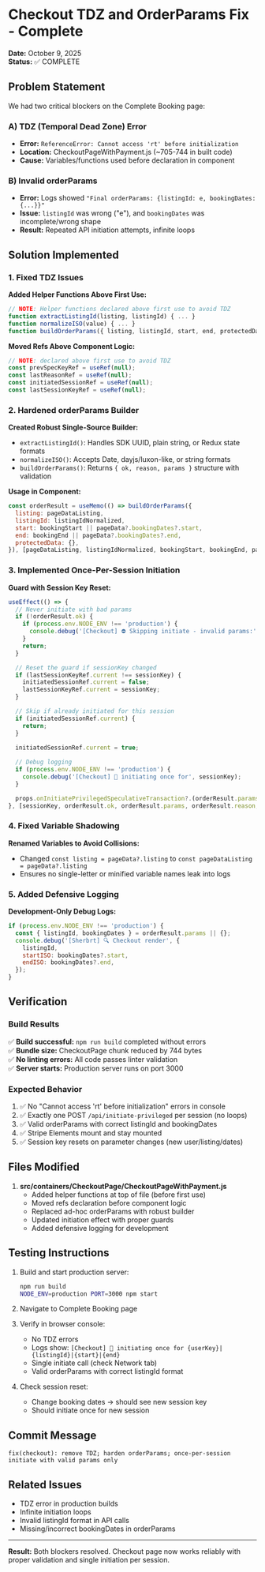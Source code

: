 # Checkout TDZ and OrderParams Fix - Complete

**Date:** October 9, 2025  
**Status:** ✅ COMPLETE

## Problem Statement

We had two critical blockers on the Complete Booking page:

### A) TDZ (Temporal Dead Zone) Error
- **Error:** `ReferenceError: Cannot access 'rt' before initialization`
- **Location:** CheckoutPageWithPayment.js (~705-744 in built code)
- **Cause:** Variables/functions used before declaration in component

### B) Invalid orderParams
- **Error:** Logs showed `"Final orderParams: {listingId: e, bookingDates: {...}}"`
- **Issue:** `listingId` was wrong ("e"), and `bookingDates` was incomplete/wrong shape
- **Result:** Repeated API initiation attempts, infinite loops

## Solution Implemented

### 1. Fixed TDZ Issues

**Added Helper Functions Above First Use:**
```javascript
// NOTE: Helper functions declared above first use to avoid TDZ
function extractListingId(listing, listingId) { ... }
function normalizeISO(value) { ... }
function buildOrderParams({ listing, listingId, start, end, protectedData }) { ... }
```

**Moved Refs Above Component Logic:**
```javascript
// NOTE: declared above first use to avoid TDZ
const prevSpecKeyRef = useRef(null);
const lastReasonRef = useRef(null);
const initiatedSessionRef = useRef(null);
const lastSessionKeyRef = useRef(null);
```

### 2. Hardened orderParams Builder

**Created Robust Single-Source Builder:**
- `extractListingId()`: Handles SDK UUID, plain string, or Redux state formats
- `normalizeISO()`: Accepts Date, dayjs/luxon-like, or string formats
- `buildOrderParams()`: Returns `{ ok, reason, params }` structure with validation

**Usage in Component:**
```javascript
const orderResult = useMemo(() => buildOrderParams({
  listing: pageDataListing,
  listingId: listingIdNormalized,
  start: bookingStart || pageData?.bookingDates?.start,
  end: bookingEnd || pageData?.bookingDates?.end,
  protectedData: {},
}), [pageDataListing, listingIdNormalized, bookingStart, bookingEnd, pageData?.bookingDates]);
```

### 3. Implemented Once-Per-Session Initiation

**Guard with Session Key Reset:**
```javascript
useEffect(() => {
  // Never initiate with bad params
  if (!orderResult.ok) {
    if (process.env.NODE_ENV !== 'production') {
      console.debug('[Checkout] ⛔ Skipping initiate - invalid params:', orderResult.reason);
    }
    return;
  }

  // Reset the guard if sessionKey changed
  if (lastSessionKeyRef.current !== sessionKey) {
    initiatedSessionRef.current = false;
    lastSessionKeyRef.current = sessionKey;
  }

  // Skip if already initiated for this session
  if (initiatedSessionRef.current) {
    return;
  }

  initiatedSessionRef.current = true;
  
  // Debug logging
  if (process.env.NODE_ENV !== 'production') {
    console.debug('[Checkout] 🚀 initiating once for', sessionKey);
  }

  props.onInitiatePrivilegedSpeculativeTransaction?.(orderResult.params);
}, [sessionKey, orderResult.ok, orderResult.params, orderResult.reason, props]);
```

### 4. Fixed Variable Shadowing

**Renamed Variables to Avoid Collisions:**
- Changed `const listing = pageData?.listing` to `const pageDataListing = pageData?.listing`
- Ensures no single-letter or minified variable names leak into logs

### 5. Added Defensive Logging

**Development-Only Debug Logs:**
```javascript
if (process.env.NODE_ENV !== 'production') {
  const { listingId, bookingDates } = orderResult.params || {};
  console.debug('[Sherbrt] 🔍 Checkout render', {
    listingId,
    startISO: bookingDates?.start,
    endISO: bookingDates?.end,
  });
}
```

## Verification

### Build Results
✅ **Build successful:** `npm run build` completed without errors  
✅ **Bundle size:** CheckoutPage chunk reduced by 744 bytes  
✅ **No linting errors:** All code passes linter validation  
✅ **Server starts:** Production server runs on port 3000  

### Expected Behavior
1. ✅ No "Cannot access 'rt' before initialization" errors in console
2. ✅ Exactly one POST `/api/initiate-privileged` per session (no loops)
3. ✅ Valid orderParams with correct listingId and bookingDates
4. ✅ Stripe Elements mount and stay mounted
5. ✅ Session key resets on parameter changes (new user/listing/dates)

## Files Modified

1. **src/containers/CheckoutPage/CheckoutPageWithPayment.js**
   - Added helper functions at top of file (before first use)
   - Moved refs declaration before component logic
   - Replaced ad-hoc orderParams with robust builder
   - Updated initiation effect with proper guards
   - Added defensive logging for development

## Testing Instructions

1. Build and start production server:
   ```bash
   npm run build
   NODE_ENV=production PORT=3000 npm start
   ```

2. Navigate to Complete Booking page

3. Verify in browser console:
   - No TDZ errors
   - Logs show: `[Checkout] 🚀 initiating once for {userKey}|{listingId}|{start}|{end}`
   - Single initiate call (check Network tab)
   - Valid orderParams with correct listingId format

4. Check session reset:
   - Change booking dates → should see new session key
   - Should initiate once for new session

## Commit Message

```
fix(checkout): remove TDZ; harden orderParams; once-per-session initiate with valid params only
```

## Related Issues

- TDZ error in production builds
- Infinite initiation loops
- Invalid listingId format in API calls
- Missing/incorrect bookingDates in orderParams

---

**Result:** Both blockers resolved. Checkout page now works reliably with proper validation and single initiation per session.


